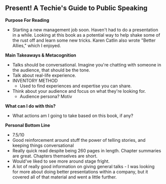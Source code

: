 ## Present! A Techie's Guide to Public Speaking

**Purpose For Reading**
- Starting a new management job soon. Haven't had to do a presentation in a while. Looking at this book as a potential way to help shake some of the rust off and learn some new tricks. Karen Catlin also wrote "Better Allies," which I enjoyed.
 
**Main Takeaways & Metacognition**
- Talks should be conversational. Imagine you're chatting with someone in the audience, that should be the tone.
- Talk about real-life experience.
- INVENTORY METHOD
	- Used to find experiences and expertise you can share.
- Think about your audience and focus on what they're looking for.
	- Audience persona? Motiv

**What can I do with this?**
- What actions am I going to take based on this book, if any?

**Personal Bottom Line**
- 7.5/10
- Good reinforcement around stuff the power of telling stories, and keeping things conversational
- Really quick read despite being 260 pages in length. Chapter summaries are great. Chapters themselves are short.
- Would've liked to see more around stage fright.
- A lot of really good information on giving general talks - I was looking for more about doing better presentations within a company, but it covered all of that material and went a little further.

<!--stackedit_data:
eyJoaXN0b3J5IjpbLTE1MjcwMDA3OCwxMjAwNTMyMzE2XX0=
-->